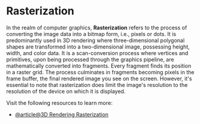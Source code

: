 # Rasterization

In the realm of computer graphics, **Rasterization** refers to the process of converting the image data into a bitmap form, i.e., pixels or dots. It is predominantly used in 3D rendering where three-dimensional polygonal shapes are transformed into a two-dimensional image, possessing height, width, and color data. It is a scan-conversion process where vertices and primitives, upon being processed through the graphics pipeline, are mathematically converted into fragments. Every fragment finds its position in a raster grid. The process culminates in fragments becoming pixels in the frame buffer, the final rendered image you see on the screen. However, it's essential to note that rasterization does limit the image's resolution to the resolution of the device on which it is displayed.

Visit the following resources to learn more:

- [@article@3D Rendering Rasterization](https://www.techspot.com/article/1888-how-to-3d-rendering-rasterization-ray-tracing/)
